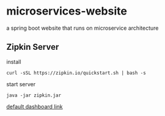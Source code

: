 # microservices-website
a spring boot website that runs on microservice architecture

Zipkin Server
------
install
```
curl -sSL https://zipkin.io/quickstart.sh | bash -s 
```
start server
```
java -jar zipkin.jar
```
[default dashboard link](http://localhost:9411/zipkin/)